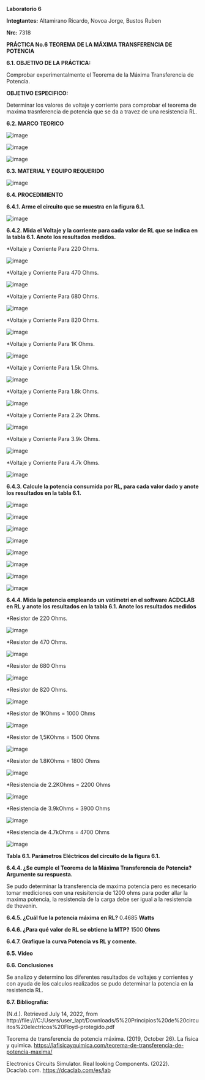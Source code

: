 **Laboratorio 6**

**Integtantes:** Altamirano Ricardo, Novoa Jorge, Bustos Ruben

**Nrc:** 7318

**PRÁCTICA No.6 TEOREMA DE LA MÁXIMA TRANSFERENCIA DE POTENCIA**

**6.1. OBJETIVO DE LA PRÁCTICA:**

Comprobar experimentalmente el Teorema de la Máxima Transferencia de Potencia.

**OBJETIVO ESPECIFICO:**

Determinar los valores de voltaje y corriente para comprobar el teorema de maxima trasnferencia de potencia que se da a travez de una resistencia
RL.

**6.2. MARCO TEORICO**

![image](https://user-images.githubusercontent.com/105680588/178906417-8166e50a-a2a3-4c58-ae4b-5e5f0781ec48.png)

![image](https://user-images.githubusercontent.com/105680588/178906466-460b77f2-42b0-4597-883e-ee017d0b2203.png)

![image](https://user-images.githubusercontent.com/105680588/178906508-4d7dccc4-2caf-414c-be46-cb651cc50830.png)

**6.3. MATERIAL Y EQUIPO REQUERIDO**

![image](https://user-images.githubusercontent.com/105680588/178847060-99e3738b-0c93-4569-879a-38c1e01df29b.png)

**6.4. PROCEDIMIENTO**

**6.4.1. Arme el circuito que se muestra en la figura 6.1.**

![image](https://user-images.githubusercontent.com/105680588/178848607-3dcd89b2-123a-49bb-898f-5ca76943ac84.png)

**6.4.2. Mida el Voltaje y la corriente para cada valor de RL que se indica en la tabla 6.1. Anote los resultados medidos.**

*Voltaje y Corriente Para 220 Ohms.

![image](https://user-images.githubusercontent.com/105680588/178851306-dea5bbd6-7caa-4fc5-9538-ae7576c250b3.png)

*Voltaje y Corriente Para 470 Ohms.

![image](https://user-images.githubusercontent.com/105680588/178851370-4316a52f-4968-4370-ae65-86871801b04b.png)

*Voltaje y Corriente Para 680 Ohms.

![image](https://user-images.githubusercontent.com/105680588/178851452-f192296e-02b8-490c-ba9d-e89d88710a8a.png)

*Voltaje y Corriente Para 820 Ohms.

![image](https://user-images.githubusercontent.com/105680588/178851539-0f79d241-3a94-4eaf-8ce2-4de98bc2edf0.png)

*Voltaje y Corriente Para 1K Ohms.

![image](https://user-images.githubusercontent.com/105680588/178851594-cbc33c95-aa24-457a-be40-429b63eb3376.png)

*Voltaje y Corriente Para 1.5k Ohms.

![image](https://user-images.githubusercontent.com/105680588/178851661-e641ead8-2b43-4dd3-adc1-c38b78a6ab3d.png)

*Voltaje y Corriente Para 1.8k Ohms.

![image](https://user-images.githubusercontent.com/105680588/178851730-8b1b6a9f-7434-431e-86bd-e2ab147d3de9.png)

*Voltaje y Corriente Para 2.2k Ohms.

![image](https://user-images.githubusercontent.com/105680588/178851781-6539c258-1e1d-45e0-ae44-76c374d9af35.png)

*Voltaje y Corriente Para 3.9k Ohms.

![image](https://user-images.githubusercontent.com/105680588/178851836-d6afd6fe-98de-4ffd-a8e7-08c269312dd5.png)

*Voltaje y Corriente Para 4.7k Ohms.

![image](https://user-images.githubusercontent.com/105680588/178851902-f3536680-0ee6-42bf-a24e-ef420aebc7de.png)

**6.4.3. Calcule la potencia consumida por RL, para cada valor dado y anote los resultados en la tabla 6.1.**

![image](https://user-images.githubusercontent.com/105680588/178898524-65ba6774-d0f2-4768-b784-9373a3354138.png)

![image](https://user-images.githubusercontent.com/105680588/178898554-3f7f4f72-af52-4c84-8715-366990f2c17b.png)

![image](https://user-images.githubusercontent.com/105680588/178898584-6f1b17ec-ef0f-49c3-8497-888270deeb79.png)

![image](https://user-images.githubusercontent.com/105680588/178898631-5eb70b9b-8221-4564-86d3-8e84e1ffddd9.png)

![image](https://user-images.githubusercontent.com/105680588/178898653-2b1d519c-91b5-4006-9320-389f58ef4f53.png)

![image](https://user-images.githubusercontent.com/105680588/178898701-c839714a-6cfd-4306-808a-e79de7c9f429.png)

![image](https://user-images.githubusercontent.com/105680588/178898722-bd1b5898-159f-482e-964f-31597b6684fe.png)

![image](https://user-images.githubusercontent.com/105680588/178898762-701bc4f1-ecb6-495a-a94e-18b6e321d81d.png)

**6.4.4. Mida la potencia empleando un vatímetri en el software ACDCLAB en RL y anote los resultados en la tabla 6.1. Anote los resultados medidos**

*Resistor de 220 Ohms.

![image](https://user-images.githubusercontent.com/105680588/178904963-a6a5bbcc-6c8e-477c-bbdb-b8965c8eb3a6.png)

*Resistor de 470 Ohms.

![image](https://user-images.githubusercontent.com/105680588/178904301-6ac8ef9e-4732-44f1-a192-baa382ed54d9.png)

*Resistor de 680 Ohms

![image](https://user-images.githubusercontent.com/105680588/178905544-0dba957b-47ea-4e34-89a1-844680e084ad.png)

*Resistor de 820 Ohms.

![image](https://user-images.githubusercontent.com/105680588/178905773-c57f2726-c9e0-4b7b-8848-f8a6f2211a39.png)

*Resistor de 1KOhms = 1000 Ohms

![image](https://user-images.githubusercontent.com/105680588/178906274-3fbb0f99-bd6d-41ad-955c-d9ac133d8900.png)

*Resistor de 1,5KOhms = 1500 Ohms

![image](https://user-images.githubusercontent.com/105680588/178906163-15dc8040-a794-4c14-af8e-fa66dfe9282f.png)

*Resistor de 1.8KOhms = 1800 Ohms

![image](https://user-images.githubusercontent.com/105680588/178906017-6b4261b0-bf18-46a8-901c-031b67ddceda.png)

*Resistencia de 2.2KOhms = 2200 Ohms

![image](https://user-images.githubusercontent.com/105680588/178905216-8b775e41-7f86-4746-a5a3-9dedfb632892.png)

*Resistencia de 3.9kOhms = 3900 Ohms

![image](https://user-images.githubusercontent.com/105680588/178905099-a577f522-658d-4ff1-b61c-d1e25ec0b0b3.png)

*Resistencia de 4.7kOhms = 4700 Ohms

![image](https://user-images.githubusercontent.com/105680588/178905300-6a896e42-6506-442a-86d0-4191c2c8a96a.png)

**Tabla 6.1. Parámetros Eléctricos del circuito de la figura 6.1.**

**6.4.4. ¿Se cumple el Teorema de la Máxima Transferencia de Potencia? Argumente su respuesta.**

Se pudo determinar la transferencia de maxima potencia pero es necesario tomar mediciones con una resisitencia de 1200 ohms para poder allar la maxima potencia,
la resistencia de la carga debe ser igual a la resistencia de thevenin. 

**6.4.5. ¿Cuál fue la potencia máxima en RL?** 0.4685 **Watts**

**6.4.6. ¿Para qué valor de RL se obtiene la MTP?** 1500 **Ohms**

**6.4.7. Grafique la curva Potencia vs RL y comente.**

**6.5. Video**

**6.6. Conclusiones**

Se analizo y determino los diferentes resultados de voltajes y corrientes y con ayuda de los calculos realizados se pudo determinar la potencia en la resistencia
RL.

**6.7. Bibliografía:**

(N.d.). Retrieved July 14, 2022, from http://file:///C:/Users/user_lapt/Downloads/5%20Principios%20de%20circuitos%20electricos%20Floyd-protegido.pdf

Teorema de transferencia de potencia máxima. (2019, October 26). La fisica y quimica. https://lafisicayquimica.com/teorema-de-transferencia-de-potencia-maxima/

Electronics Circuits Simulator. Real looking Components. (2022). Dcaclab.com. https://dcaclab.com/es/lab

‌
